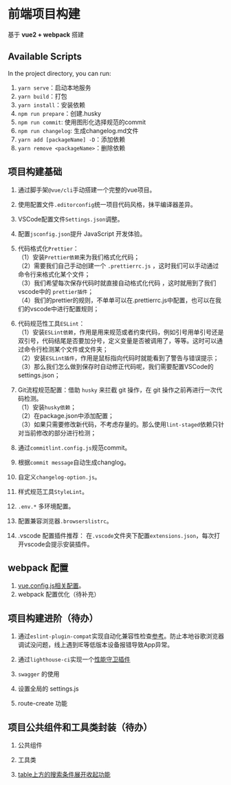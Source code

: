 # 前端项目构建
基于 **vue2 + webpack** 搭建

## Available Scripts
In the project directory, you can run:
1. `yarn serve`：启动本地服务
2. `yarn build`：打包
3. `yarn install`：安装依赖
4. `npm run prepare`：创建.husky
5. `npm run commit`: 使用图形化选择规范的commit
6. `npm run changelog`: 生成changelog.md文件
7. `yarn add [packageName] -D`：添加依赖
8. `yarn remove <packageName>`：删除依赖

## 项目构建基础
1. 通过脚手架`@vue/cli`手动搭建一个完整的vue项目。

2. 使用配置文件`.editorconfig`统一项目代码风格，抹平编译器差异。

3. VSCode配置文件`Settings.json`调整。

4. 配置`jsconfig.json`提升 JavaScript 开发体验。

5. 代码格式化`Prettier`：  
（1）安装`Prettier依赖`来为我们格式化代码；  
（2）需要我们自己手动创建一个 `.prettierrc.js` ，这时我们可以手动通过命令行来格式化某个文件；  
（3）我们希望每次保存代码时就直接自动格式化代码 ，这时就用到了我们vscode中的 `prettier插件`；  
（4）我们的prettier的规则，不单单可以在.prettierrc.js中配置，也可以在我们的vscode中进行配置规则；

6. 代码规范性工具`ESLint`：  
（1）安装`ESLint依赖`，作用是用来规范或者约束代码，例如引号用单引号还是双引号，代码结尾是否要加分号，定义变量是否被调用了，等等。这时可以通过命令行检测某个文件或文件夹；  
（2）安装`ESLint插件`，作用是鼠标指向代码时就能看到了警告与错误提示；  
（3）那么我们怎么做到保存时自动修正代码呢，我们需要配置VSCode的 settings.json；

7. Git流程规范配置：借助 `husky` 来拦截 git 操作，在 git 操作之前再进行一次代码检测。  
（1）安装`husky依赖`；  
（2）在package.json中添加配置；  
（3）如果只需要修改新代码，不考虑存量的。那么使用`lint-staged`依赖只针对当前修改的部分进行检测；

8. 通过`commitlint.config.js`规范commit。

9. 根据`commit message`自动生成changlog。

10. 自定义`changelog-option.js`。

11. 样式规范工具`StyleLint`。

12. `.env.*` 多环境配置。

13. 配置兼容浏览器`.browserslistrc`。

14. .vscode 配置插件推荐：
在`.vscode`文件夹下配置`extensions.json`，每次打开vscode会提示安装插件。

## webpack 配置
1. [vue.config.js相关配置](https://cli.vuejs.org/zh/config/)。
2. webpack 配置优化（待补充）

## 项目构建进阶（待办）
1. 通过`eslint-plugin-compat`实现自动化兼容性检查[参考](https://zhuanlan.zhihu.com/p/647874867)。防止本地谷歌浏览器调试没问题，线上遇到IE等低版本设备报错导致App异常。

2. 通过`lighthouse-ci`实现一个[性能守卫插件](https://juejin.cn/post/7253331974051823675)

3. `swagger` 的使用

4. 设置全局的 settings.js

5. route-create 功能

## 项目公共组件和工具类封装（待办）
1. 公共组件

2. 工具类

3. [table上方的搜索条件展开收起功能](https://github.com/hubary/element-plugins)
